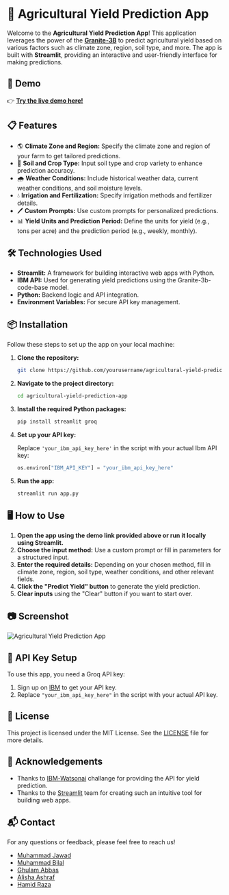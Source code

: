 # 🌾 Agricultural Yield Prediction App

Welcome to the **Agricultural Yield Prediction App**! This application leverages the power of the [**Granite-3B**](https://huggingface.co/ibm-granite/granite-3b-code-base) to predict agricultural yield based on various factors such as climate zone, region, soil type, and more. The app is built with **Streamlit**, providing an interactive and user-friendly interface for making predictions.

## 🚀 Demo

👉 [**Try the live demo here!**](https://huggingface.co/spaces/Abbas0786/Agricultural-Yield-Prediction)

## 📋 Features

- 🌎 **Climate Zone and Region:** Specify the climate zone and region of your farm to get tailored predictions.
- 🌱 **Soil and Crop Type:** Input soil type and crop variety to enhance prediction accuracy.
- 🌧️ **Weather Conditions:** Include historical weather data, current weather conditions, and soil moisture levels.
- 💧 **Irrigation and Fertilization:** Specify irrigation methods and fertilizer details.
- 🖊️ **Custom Prompts:** Use custom prompts for personalized predictions.
- 📊 **Yield Units and Prediction Period:** Define the units for yield (e.g., tons per acre) and the prediction period (e.g., weekly, monthly).

## 🛠️ Technologies Used

- **Streamlit:** A framework for building interactive web apps with Python.
- **IBM API:** Used for generating yield predictions using the Granite-3b-code-base model.
- **Python:** Backend logic and API integration.
- **Environment Variables:** For secure API key management.

## 📦 Installation

Follow these steps to set up the app on your local machine:

1. **Clone the repository:**

    ```bash
    git clone https://github.com/yourusername/agricultural-yield-prediction-app.git
    ```

2. **Navigate to the project directory:**

    ```bash
    cd agricultural-yield-prediction-app
    ```

3. **Install the required Python packages:**

    ```bash
    pip install streamlit groq
    ```

4. **Set up your API key:**

    Replace `'your_ibm_api_key_here'` in the script with your actual Ibm API key:

    ```python
    os.environ["IBM_API_KEY"] = "your_ibm_api_key_here"
    ```

5. **Run the app:**

    ```bash
    streamlit run app.py
    ```

## 🖥️ How to Use

1. **Open the app using the demo link provided above or run it locally using Streamlit.**
2. **Choose the input method:** Use a custom prompt or fill in parameters for a structured input.
3. **Enter the required details:** Depending on your chosen method, fill in climate zone, region, soil type, weather conditions, and other relevant fields.
4. **Click the "Predict Yield" button** to generate the yield prediction.
5. **Clear inputs** using the "Clear" button if you want to start over.

## 📷 Screenshot

![Agricultural Yield Prediction App](https://raw.githubusercontent.com/mj-awad17/Agriculture-Yield-Prediction-App/main/image.jpg)

## 🔑 API Key Setup

To use this app, you need a Groq API key:

1. Sign up on [IBM](https://cloud.ibm.com/) to get your API key.
2. Replace `"your_ibm_api_key_here"` in the script with your actual API key.

## 📝 License

This project is licensed under the MIT License. See the [LICENSE](LICENSE) file for more details.


## 🌟 Acknowledgements

- Thanks to [IBM-Watsonai](https://ibm.com/) challange for providing the API for yield prediction.
- Thanks to the [Streamlit](https://streamlit.io/) team for creating such an intuitive tool for building web apps.

## 📬 Contact

For any questions or feedback, please feel free to reach us!

- [Muhammad Jawad](https://www.linkedin.com/in/muhammad-jawad-86507b201/)
- [Muhammad Bilal](https://www.linkedin.com/in/muhammad-bilal-a75782280/)
- [Ghulam Abbas](https://www.linkedin.com/in/ghulam-abbas-310b7a302/)
- [Alisha Ashraf](https://www.linkedin.com/in/alisha-ashraf-b73404301/)
- [Hamid Raza](https://www.linkedin.com/in/hamid-raza-302baa286/)
